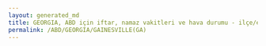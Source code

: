 ```yaml
---
layout: generated_md
title: GEORGIA, ABD için iftar, namaz vakitleri ve hava durumu - ilçe/eyalet seç
permalink: /ABD/GEORGIA/GAINESVILLE(GA)
---
```


<script type="text/javascript">
  var country = ABD;
  var city = GEORGIA;
  var state = GAINESVILLE(GA);
  var lat = 72;
  var lon = 21;
</script>
